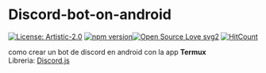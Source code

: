 # Discord-bot-on-android
[![License: Artistic-2.0](https://img.shields.io/badge/License-Artistic%202.0-0298c3.svg)](https://opensource.org/licenses/Artistic-2.0)
[![npm version](https://badge.fury.io/js/discord.js.svg)](https://badge.fury.io/js/discord.js)[![Open Source Love svg2](https://badges.frapsoft.com/os/v2/open-source.svg?v=103)](https://github.com/ellerbrock/open-source-badges/)
[![HitCount](http://hits.dwyl.com/tox1co/Discord-bot-on-android.svg)](http://hits.dwyl.com/tox1co/Discord-bot-on-android)

como crear un bot de discord en android con la app **Termux** <br>
Libreria: [Discord.js](https://discord.js.org)
